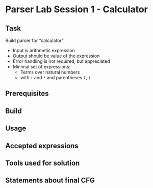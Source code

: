 # Parser Lab Session 1 - Calculator

## Task
Build parser for “calculator”
- Input is arithmetic expression
- Output should be value of the expression
- Error handling is not required, but appreciated
- Minimal set of expressions:
    - Terms over natural numbers
    - with `+` and `*` and parentheses `(`, `)`

## Prerequisites

## Build

## Usage

## Accepted expressions

## Tools used for solution

## Statements about final CFG
